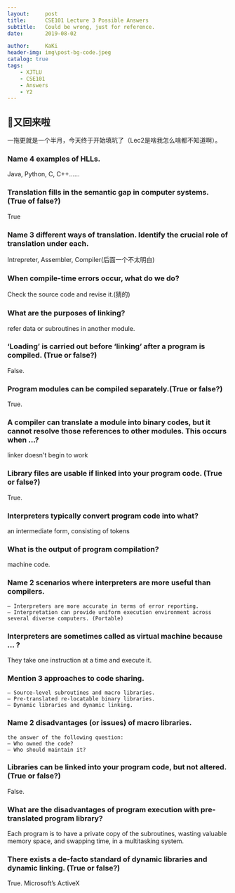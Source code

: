 ```yaml
---
layout:     post
title:      CSE101 Lecture 3 Possible Answers
subtitle:   Could be wrong, just for reference.
date:       2019-08-02

author:     KaKi
header-img: img\post-bg-code.jpeg
catalog: true
tags:
    - XJTLU
    - CSE101
    - Answers
    - Y2
---
```


## 👴又回来啦

一拖更就是一个半月，今天终于开始填坑了（Lec2是啥我怎么啥都不知道啊）。

### Name 4 examples of HLLs.

Java, Python, C, C++……

### Translation fills in the semantic gap in computer systems. (True of false?)

True

### Name 3 different ways of translation. Identify the crucial role of translation under each. 

Intrepreter, Assembler, Compiler(后面一个不太明白)

### When compile-time errors occur, what do we do?

Check the source code and revise it.(猜的)

### What are the purposes of linking?

refer data or subroutines in another module.

### ‘Loading’ is carried out before ‘linking’ after a program is compiled. (True or false?)

False.

### Program modules can be compiled separately.(True or false?)

True.

### A compiler can translate a module into binary codes, but it cannot resolve those references to other modules. This occurs when …?

linker doesn't begin to work

### Library files are usable if linked into your program code. (True or false?)

True.

### Interpreters typically convert program code into what?

an intermediate form, consisting of tokens

### What is the output of program compilation?

machine code.

### Name 2 scenarios where interpreters are more useful than compilers.

    – Interpreters are more accurate in terms of error reporting.
    – Interpretation can provide uniform execution environment across several diverse computers. (Portable)

### Interpreters are sometimes called as virtual machine because … ?

They take one instruction at a time and execute it.

### Mention 3 approaches to code sharing.

    – Source-level subroutines and macro libraries.
    – Pre-translated re-locatable binary libraries.
    – Dynamic libraries and dynamic linking.

### Name 2 disadvantages (or issues) of macro libraries.

    the answer of the following question:
    – Who owned the code?
    – Who should maintain it?

### Libraries can be linked into your program code, but not altered. (True or false?)

False.

### What are the disadvantages of program execution with pre-translated program library?

Each program is to have a private copy of the subroutines, wasting valuable memory space, and swapping time, in a multitasking system.

### There exists a de-facto standard of dynamic libraries and dynamic linking. (True or false?)

True. Microsoft’s ActiveX
